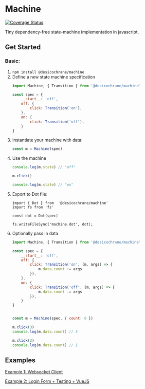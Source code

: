 # Machine

[![Coverage Status](https://coveralls.io/repos/github/desicochrane/machine/badge.svg?branch=master&q=1)](https://coveralls.io/github/desicochrane/machine?branch=master)

Tiny dependency-free state-machine implementation in javascript.

## Get Started

### Basic:
1. `npm install @desicochrane/machine`
1. Define a new state machine specification
    ```js
    import Machine, { Transition } from '@desicochrane/machine'

    const spec = {
        __start__: 'off',
        off: {
            click: Transition('on'),
        },
        on: {
            click: Transition('off'),
        }
    }
    ```
1. Instantiate your machine with data:
    ```js
    const m = Machine(spec)
    ```
1. Use the machine
   ```js
   console.log(m.state) // "off"
   
   m.click()
   
   console.log(m.state) // "on"
   ```
1. Export to Dot file:
    ```
    import { Dot } from  '@desicochrane/machine'
    import fs from 'fs'

    const dot = Dot(spec)

    fs.writeFileSync('machine.dot', dot);
    ```
1. Optionally pass in data
    ```js
    import Machine, { Transition } from '@desicochrane/machine'

    const spec = {
        __start__: 'off',
        off: {
            click: Transition('on', (m, args) => {
                m.data.count += args
            }),
        },
        on: {
            click: Transition('off', (m, args) => {
                m.data.count -= args
            }),
        }
    }
    
    
    const m = Machine(spec, { count: 0 })
    
    m.click(3)
    console.log(m.data.count) // 3
    
    m.click(2)
    console.log(m.data.count) // 1
    ```

## Examples

[Example 1: Websocket Client](EXAMPLES.md#example1)

[Example 2: Login Form + Testing + VueJS](EXAMPLES.md#example2)
